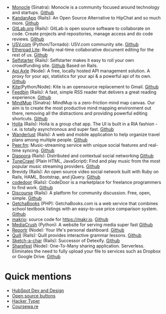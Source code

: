 * [Monocle](http://monocle.io) (Sinatra): Monocle is a community focused around technology and startups. [Github](https://github.com/maccman/monocle)
* [KandanApp](http://kandanapp.com/) (Rails): An Open Source Alternative to HipChat and so much more. [Github](https://github.com/kandanapp/kandan/)
* [GitLab.org](http://gitlab.org/) (Rails): GitLab is open source software to collaborate on code. Create projects and repositories, manage access and do code reviews. [Github](https://github.com/gitlabhq/gitlabhq/)
* [USV.com](http://usv.com) (Python/Tornado): USV.com community site. [Github](https://github.com/unionsquareventures/theconversation)
* [Etherpad Lite](http://etherpad.org): Really real-time collaborative document editing for the rest of us. [Github](https://github.com/ether/etherpad-lite)
* [Selfstarter](http://selfstarter.us/) (Rails): Selfstarter makes it easy to roll your own crowdfunding site. [Github](https://github.com/lockitron/selfstarter)
Based on Rails.
* [Api Axle](http://apiaxle.com) (Node): A free, locally hosted API management solution. A proxy for your api, statistics for your api & a powerful api of its own. [Github](https://github.com/apiaxle/apiaxle)
* [Kite](http://khamidou.github.io/kite/)(Python/Node): Kite is an opensource replacement to Gmail. [Github](https://github.com/khamidou/kite)
* [Feedbin](https://feedbin.me/) (Rails): A fast, simple RSS reader that delivers a great reading experience. [Github](https://github.com/feedbin/feedbin)
* [MindMup](http://www.mindmup.com) (Sinatra): MindMup is a zero-friction mind map canvas. Our aim is to create the most productive mind mapping environment out there, removing all the distractions and providing powerful editing shortcuts.  [Github](https://github.com/mindmup/mindmup)
* [Holla](https://maccman-holla.heroku.com/) (Rails): Holla is a group chat app. The UI is built in a RIA fashion - i.e. is totally asynchronous and super fast. [Github](https://github.com/maccman/holla)
* [Wanderlust](http://mywanderlust.co/) (Rails): A web and mobile application to help organize travel plans among multiple people. [Github](https://github.com/danecjensen/mywanderlust)
* [Peer.fm](http://peer.fm): Music-streaming service with unique social features and real-time syncing. [Github](https://github.com/buu700/napster.fm/)
* [Diaspora](https://diasporafoundation.org/) (Rails): Distributed and contextual social networking [Github](https://github.com/diaspora/diaspora)
* [TuneCrawl](http://www.tunecrawl.com/) (Plain HTML, JavaScript): Find and play music from the most popular music streaming providers. [Github](https://github.com/ProbablyOliver/TuneCrawl)
* Brevidy (Rails): An open source video social network built with Ruby on Rails, HAML, Bootstrap, and jQuery. [Github](https://github.com/iwasrobbed/Brevidy)
* [codedoor](https://www.codedoor.com/) (Rails): CodeDoor is a marketplace for freelance programmers to find work. [Github](https://github.com/CodeDoor/codedoor)
* [Discourse](http://www.discourse.org) (Rails): A platform for community discussion. Free, open, simple. [Github](https://github.com/discourse/discourse)
* [GetchaBooks](http://getchaBooks.com) (PHP): GetchaBooks.com is a web service that combines school textbook listings with an easy-to-use price comparison system. [Github](https://github.com/getchabooks/getchabooks)
* [makrio](https://makr.io): source code for https://makr.io. [Github](https://github.com/makrio/makrio)
* [MediaCrush](https://mediacru.sh) (Python): A website for serving media super fast [Github](https://github.com/MediaCrush/MediaCrush)
* [Reportr](http://www.reportr.io) (Node): Your life's personal dashboard. [Github](https://github.com/SamyPesse/reportr)
* [Quill](http://www.quill.org) (Rails): Quill provides interactive grammar lessons. [Github](https://github.com/empirical-org/quill)
* [Sketch-a-char](http://sketch-a-char.heroku.com) (Rails): Successor of Detexify. [Github](https://github.com/kirel/sketch-a-char)
* [Sharefest](http://sharefest.me) (Node): One-To-Many sharing application. Serverless. Eliminates the need to fully upload your file to services such as Dropbox or Google Drive. [Github](https://github.com/Peer5/ShareFest)

# Quick mentions
* [HubSpot Dev and Design](http://github.hubspot.com/)
* [Open source buttons](http://dracs89.github.io/bbtn/)
* [Hacker Typer](https://github.com/duiker101/Hacker-Typer)
* [Coursewa.re](https://github.com/Courseware)
